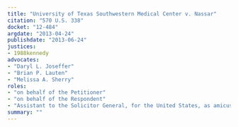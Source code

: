```yaml
---
title: "University of Texas Southwestern Medical Center v. Nassar"
citation: "570 U.S. 338"
docket: "12-484"
argdate: "2013-04-24"
publishdate: "2013-06-24"
justices:
- 1988kennedy
advocates:
- "Daryl L. Joseffer"
- "Brian P. Lauten"
- "Melissa A. Sherry"
roles:
- "on behalf of the Petitioner"
- "on behalf of the Respondent"
- "Assistant to the Solicitor General, for the United States, as amicus curiae, supporting the Respondent"
summary: ""
---
```


